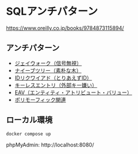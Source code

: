 # SQLアンチパターン

https://www.oreilly.co.jp/books/9784873115894/

## アンチパターン

- [ジェイウォーク（信号無視）](./antipatterns/01_Jaywalking/anti/create.sql)
- [ナイーブツリー（素朴な木）](./antipatterns/02_Trees/anti/adjacency-list.sql)
- [IDリクワイアド（とりあえずID）](./antipatterns/03_ID-Required/anti/id-ubiquitous.sql)
- [キーレスエントリ（外部キー嫌い）](./antipatterns/04_Keyless-Entry/anti/)
- [EAV（エンティティ・アトリビュート・バリュー）](./antipatterns/05_EAV/anti/create-eav-table.sql)
- [ポリモーフィック関連](./antipatterns/06_Polymorphic/anti/)

## ローカル環境

```
docker compose up
```

phpMyAdmin: http://localhost:8080/
